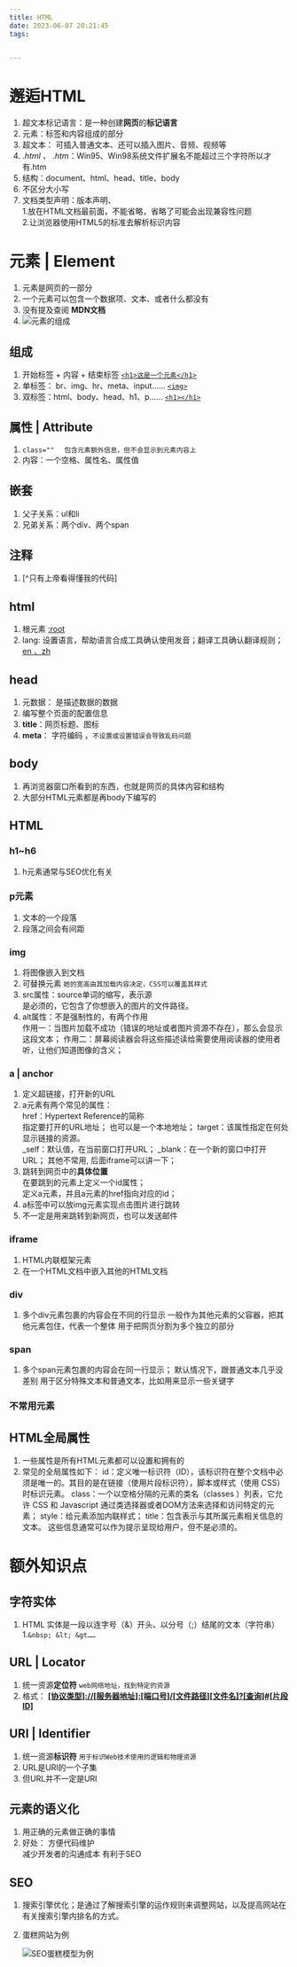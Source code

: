 ```yaml
---
title: HTML
date: 2023-06-07 20:21:45
tags:
 

---
```


# 邂逅HTML
1. 超文本标记语言：是一种创建**网页**的**标记语言**  
2. 元素：标签和内容组成的部分  
3. 超文本： 可插入普通文本、还可以插入图片、音频、视频等  
4. *.html 、 .htm*：Win95、Win98系统文件扩展名不能超过三个字符所以才有.htm  
5. 结构：document、html、head、title、body  
6. 不区分大小写  
7. 文档类型声明：版本声明、<!DOCTYPE html>  
	1.放在HTML文档最前面，不能省略，省略了可能会出现兼容性问题  
	2.让浏览器使用HTML5的标准去解析标识内容  

# 元素 | Element
1. 元素是网页的一部分  
2. 一个元素可以包含一个数据项、文本、或者什么都没有  
3. 没有提及查阅 **MDN文档**  
4. ![元素的组成](https://blog-images-1310572444.cos.ap-guangzhou.myqcloud.com/image-20230607211349575.png)
## 组成
1. 开始标签 + 内容 + 结束标签  <u>`<h1>这是一个元素</h1>`</u>  
2. 单标签： br、img、hr、meta、input……  <u>`<img>`</u>  
3. 双标签：html、body、head、h1、p……  <u>`<h1></h1>`</u>  

## 属性 | Attribute
1. `class=""  ` `包含元素额外信息，但不会显示到元素内容上`  
2. 内容：一个空格、属性名、属性值  

## 嵌套
1. 父子关系：ul和li  
2. 兄弟关系：两个div、两个span  

## 注释
1. **<!-- 注释内容 -->** [^只有上帝看得懂我的代码]  

## html
1. 根元素  <u>:root</u>  
2. lang: 设置语言，帮助语言合成工具确认使用发音；翻译工具确认翻译规则；<u>en 、zh</u>  

## head
1. 元数据： 是描述数据的数据  
2. 编写整个页面的配置信息  
3. **title**：网页标题、图标  
3. **meta**： 字符编码 ，`不设置或设置错误会导致乱码问题`  

## body
1. 再浏览器窗口所看到的东西，也就是网页的具体内容和结构  
2. 大部分HTML元素都是再body下编写的  


## HTML
### h1~h6
1. h元素通常与SEO优化有关  
### p元素
1. 文本的一个段落  
2. 段落之间会有间距  
### img
1. 将图像嵌入到文档  
2. 可替换元素 `她的宽高由其加载内容决定，CSS可以覆盖其样式`  
3. src属性：source单词的缩写，表示源  
	 是必须的，它包含了你想嵌入的图片的文件路径。  
4. alt属性：不是强制性的，有两个作用  
	作用一：当图片加载不成功（错误的地址或者图片资源不存在），那么会显示这段文本；
	作用二：屏幕阅读器会将这些描述读给需要使用阅读器的使用者听，让他们知道图像的含义；

### a | anchor
1. 定义超链接，打开新的URL  
2.  a元素有两个常见的属性：  
	 href：Hypertext Reference的简称  
		 指定要打开的URL地址；
		 也可以是一个本地地址；
	target：该属性指定在何处显示链接的资源。  
		 _self：默认值，在当前窗口打开URL；
		 _blank：在一个新的窗口中打开URL；
		 其他不常用, 后面iframe可以讲一下；
3. 跳转到网页中的**具体位置**  
	在要跳到的元素上定义一个id属性；  
	定义a元素，并且a元素的href指向对应的id；  
4. a标签中可以放img元素实现点击图片进行跳转  
5. 不一定是用来跳转到新网页，也可以发送邮件  

### iframe
1. HTML内联框架元素  
2. 在一个HTML文档中嵌入其他的HTML文档  
### div
1. 多个div元素包裹的内容会在不同的行显示
	一般作为其他元素的父容器，把其他元素包住，代表一个整体
	用于把网页分割为多个独立的部分
### span
1. 多个span元素包裹的内容会在同一行显示；
	默认情况下，跟普通文本几乎没差别
	用于区分特殊文本和普通文本，比如用来显示一些关键字
### 不常用元素
## HTML全局属性
1. 一些属性是所有HTML元素都可以设置和拥有的  
2. 常见的全局属性如下：
	 id：定义唯一标识符（ID），该标识符在整个文档中必须是唯一的。其目的是在链接（使用片段标识符），脚本或样式（使用 CSS）时标识元素。
	 class：一个以空格分隔的元素的类名（classes ）列表，它允许 CSS 和 Javascript 通过类选择器或者DOM方法来选择和访问特定的元素；
	 style：给元素添加内联样式；
	 title：包含表示与其所属元素相关信息的文本。 这些信息通常可以作为提示呈现给用户，但不是必须的。

# 额外知识点

## 字符实体 
1. HTML 实体是一段以连字号（&）开头、以分号（;）结尾的文本（字符串）
1.`&nbsp; &lt; &gt……`
## URL | Locator
1. 统一资源**定位符** `web网络地址，找到特定的资源`  
2. 格式： **<u>[协议类型]://[服务器地址]:[端口号]/[文件路径][文件名]?[查询]#[片段ID]</u>**  

## URI | Identifier
1. 统一资源**标识符** `用于标识Web技术使用的逻辑和物理资源`  
2. URL是URI的一个子集
3. 但URL并不一定是URI

## 元素的语义化
1. 用正确的元素做正确的事情
2. 好处：
	方便代码维护  
	减少开发者的沟通成本
	有利于SEO
	
## SEO
1. 搜索引擎优化；是通过了解搜索引擎的运作规则来调整网站，以及提高网站在有关搜索引擎内排名的方式。

2. 蛋糕网站为例

   ![SEO蛋糕模型为例](https://blog-images-1310572444.cos.ap-guangzhou.myqcloud.com/image-20230608133916432.png)